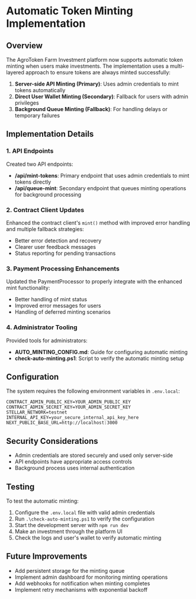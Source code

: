 # Automatic Token Minting Implementation

## Overview

The AgroToken Farm Investment platform now supports automatic token minting when users make investments. The implementation uses a multi-layered approach to ensure tokens are always minted successfully:

1. **Server-side API Minting (Primary)**: Uses admin credentials to mint tokens automatically
2. **Direct User Wallet Minting (Secondary)**: Fallback for users with admin privileges
3. **Background Queue Minting (Fallback)**: For handling delays or temporary failures

## Implementation Details

### 1. API Endpoints

Created two API endpoints:

- **/api/mint-tokens**: Primary endpoint that uses admin credentials to mint tokens directly
- **/api/queue-mint**: Secondary endpoint that queues minting operations for background processing

### 2. Contract Client Updates

Enhanced the contract client's `mint()` method with improved error handling and multiple fallback strategies:

- Better error detection and recovery
- Clearer user feedback messages
- Status reporting for pending transactions

### 3. Payment Processing Enhancements

Updated the PaymentProcessor to properly integrate with the enhanced mint functionality:

- Better handling of mint status
- Improved error messages for users
- Handling of deferred minting scenarios

### 4. Administrator Tooling

Provided tools for administrators:

- **AUTO_MINTING_CONFIG.md**: Guide for configuring automatic minting
- **check-auto-minting.ps1**: Script to verify the automatic minting setup

## Configuration

The system requires the following environment variables in `.env.local`:

```
CONTRACT_ADMIN_PUBLIC_KEY=YOUR_ADMIN_PUBLIC_KEY
CONTRACT_ADMIN_SECRET_KEY=YOUR_ADMIN_SECRET_KEY
STELLAR_NETWORK=testnet
INTERNAL_API_KEY=your_secure_internal_api_key_here
NEXT_PUBLIC_BASE_URL=http://localhost:3000
```

## Security Considerations

- Admin credentials are stored securely and used only server-side
- API endpoints have appropriate access controls
- Background process uses internal authentication

## Testing

To test the automatic minting:

1. Configure the `.env.local` file with valid admin credentials
2. Run `.\check-auto-minting.ps1` to verify the configuration
3. Start the development server with `npm run dev`
4. Make an investment through the platform UI
5. Check the logs and user's wallet to verify automatic minting

## Future Improvements

- Add persistent storage for the minting queue
- Implement admin dashboard for monitoring minting operations
- Add webhooks for notification when minting completes
- Implement retry mechanisms with exponential backoff
